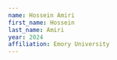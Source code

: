```yaml
---
name: Hossein Amiri
first_name: Hossein 
last_name: Amiri
year: 2024
affiliation: Emory University
---
```

